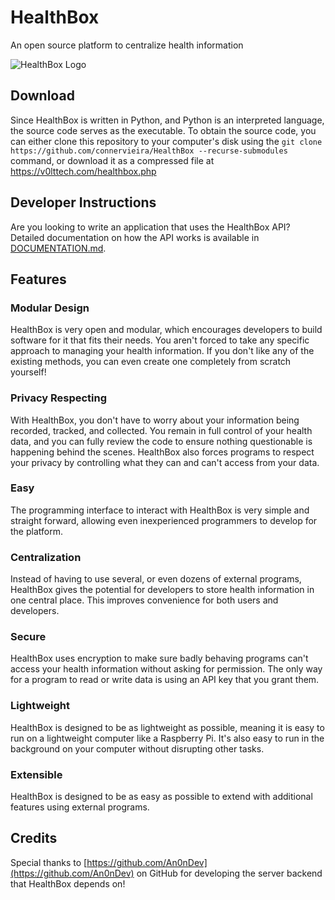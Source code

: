 # HealthBox

An open source platform to centralize health information

![HealthBox Logo](https://v0lttech.com/assets/img/healthboxlogo.png)


## Download

Since HealthBox is written in Python, and Python is an interpreted language, the source code serves as the executable. To obtain the source code, you can either clone this repository to your computer's disk using the `git clone https://github.com/connervieira/HealthBox --recurse-submodules` command, or download it as a compressed file at <https://v0lttech.com/healthbox.php>


## Developer Instructions

Are you looking to write an application that uses the HealthBox API? Detailed documentation on how the API works is available in [DOCUMENTATION.md](DOCUMENTATION.md).


## Features

### Modular Design

HealthBox is very open and modular, which encourages developers to build software for it that fits their needs. You aren't forced to take any specific approach to managing your health information. If you don't like any of the existing methods, you can even create one completely from scratch yourself!

### Privacy Respecting

With HealthBox, you don't have to worry about your information being recorded, tracked, and collected. You remain in full control of your health data, and you can fully review the code to ensure nothing questionable is happening behind the scenes. HealthBox also forces programs to respect your privacy by controlling what they can and can't access from your data.

### Easy

The programming interface to interact with HealthBox is very simple and straight forward, allowing even inexperienced programmers to develop for the platform.

### Centralization

Instead of having to use several, or even dozens of external programs, HealthBox gives the potential for developers to store health information in one central place. This improves convenience for both users and developers.

### Secure

HealthBox uses encryption to make sure badly behaving programs can't access your health information without asking for permission. The only way for a program to read or write data is using an API key that you grant them.

### Lightweight

HealthBox is designed to be as lightweight as possible, meaning it is easy to run on a lightweight computer like a Raspberry Pi. It's also easy to run in the background on your computer without disrupting other tasks.

### Extensible

HealthBox is designed to be as easy as possible to extend with additional features using external programs.


## Credits

Special thanks to [https://github.com/An0nDev](https://github.com/An0nDev) on GitHub for developing the server backend that HealthBox depends on!
